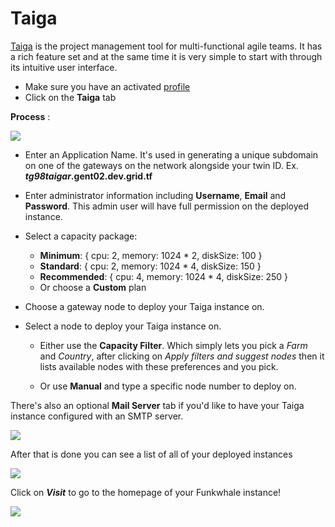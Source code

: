 # Taiga

[Taiga](https://www.taiga.io/) is the project management tool for multi-functional agile teams. It has a rich feature set and at the same time it is very simple to start with through its intuitive user interface.


- Make sure you have an activated [profile](weblets/weblets_profile_manager)
- Click on the **Taiga** tab

__Process__ :

![](weblets/img/taiga1.png)

- Enter an Application Name. It's used in generating a unique subdomain on one of the gateways on the network alongside your twin ID. Ex. ***tg98taigar*.gent02.dev.grid.tf**

- Enter administrator information including **Username**, **Email** and **Password**. This admin user will have full permission on the deployed instance.

- Select a capacity package:
    - **Minimum**: { cpu: 2, memory: 1024 * 2, diskSize: 100 }
    - **Standard**: { cpu: 2, memory: 1024 * 4, diskSize: 150 }
    - **Recommended**: { cpu: 4, memory: 1024 * 4, diskSize: 250 }
    - Or choose a **Custom** plan
- Choose a gateway node to deploy your Taiga instance on.

- Select a node to deploy your Taiga instance on.

    - Either use the **Capacity Filter**. Which simply lets you pick a *Farm* and *Country*, after clicking on *Apply filters and suggest nodes* then it lists available nodes with these preferences and you pick.



    - Or use **Manual** and type a specific node number to deploy on.



There's also an optional **Mail Server** tab if you'd like to have your Taiga instance configured with an SMTP server.

![](weblets/img/taiga4.png)

After that is done you can see a list of all of your deployed instances

![](weblets/img/taiga5.png)

Click on ***Visit*** to go to the homepage of your Funkwhale instance!

![](weblets/img/taiga6.png)

